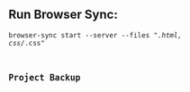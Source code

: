 Run Browser Sync:
------------
<code>browser-sync start --server --files "*.html, css/*.css"<code>

Project Backup
------------